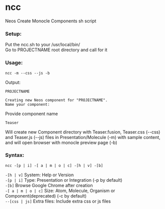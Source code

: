 # ncc
Neos Create Monocle Components sh script

### Setup:
Put the ncc.sh to your /usr/local/bin/ <br>
Go to PROJECTNAME root directory and call for it <br>

### Usage:
```
ncc -m --css --js -b
```
Output:
```
PROJECTNAME

Creating new Neos component for "PROJECTNAME".
Name your component:
```
Provide component name <br>
```
Teaser
```
Will create new Component directory with Teaser.fusion, Teaser.css (--css) and Teaser.js (--js) files in Presentation/Molecule (-m) with sample content, and will open browser with monocle preview page (-b)

### Syntax:
```ncc -[p | i] -[ a | m | o | c] -[h | v] -[b]```<br>
  
```-[h | v]``` System: Help or Version<br>
```-[p | i]``` Type: Presentation or Integration (-p by default)<br>
```-[b]``` Browse Google Chrome after creation<br>
```-[ a | m | o | c]``` Size: Atom, Molecule, Organism or Component(deprecated) (-c by default)<br>
```--[css | js]``` Extra files: Include extra css or js files<br>
